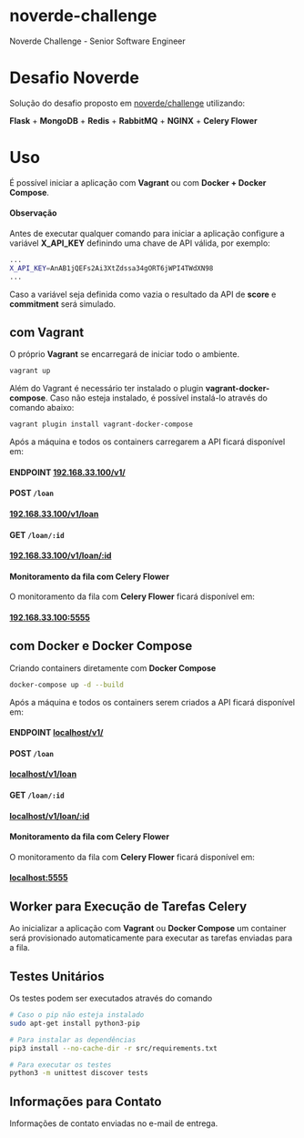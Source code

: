 
# noverde-challenge
Noverde Challenge - Senior Software Engineer

# Desafio Noverde

Solução do desafio proposto em [noverde/challenge](https://github.com/noverde/challenge) utilizando:

**Flask** + **MongoDB** + **Redis** + **RabbitMQ** + **NGINX** + **Celery Flower**



# Uso
É possível iniciar a aplicação com **Vagrant** ou com **Docker + Docker Compose**.

#### Observação

Antes de executar qualquer comando para iniciar a aplicação configure a variável **X_API_KEY** definindo uma chave de API válida, por exemplo:


```bash
...
X_API_KEY=AnAB1jQEFs2Ai3XtZdssa34gORT6jWPI4TWdXN98
...
```

Caso a variável seja definida como vazia o resultado da API de **score** e **commitment** será simulado.

## com Vagrant

O próprio **Vagrant** se encarregará de iniciar todo o ambiente. 

```bash
vagrant up
```

Além do Vagrant é necessário ter instalado o plugin **vagrant-docker-compose**. Caso não esteja instalado, é possível instalá-lo através do comando abaixo:

```bash
vagrant plugin install vagrant-docker-compose
```

Após a máquina e todos os containers carregarem 
a API ficará disponível em: 

#### **ENDPOINT** [192.168.33.100/v1/](192.168.33.100)

#### **POST** `/loan` 
#### [192.168.33.100/v1/loan](192.168.33.100/v1/loan/)

#### **GET** `/loan/:id` 
#### [192.168.33.100/v1/loan/:id](192.168.33.100/v1/loan/)


#### Monitoramento da fila com Celery Flower

O monitoramento da fila com **Celery Flower** ficará disponível em:

#### [192.168.33.100:5555](192.168.33.100/v1/loan/)

## com Docker e Docker Compose

Criando containers diretamente com **Docker Compose**

```bash
docker-compose up -d --build
```

Após a máquina e todos os containers serem criados
a API ficará disponível em: 

#### **ENDPOINT** [localhost/v1/](192.168.33.100)

#### **POST** `/loan` 
#### [localhost/v1/loan](192.168.33.100/v1/loan/)

#### **GET** `/loan/:id` 
#### [localhost/v1/loan/:id](192.168.33.100/v1/loan/)


#### Monitoramento da fila com Celery Flower

O monitoramento da fila com **Celery Flower** ficará disponível em:

#### [localhost:5555](192.168.33.100/v1/loan/)


## Worker para Execução de Tarefas Celery

Ao inicializar a aplicação com **Vagrant** ou **Docker Compose** um container será provisionado automaticamente para executar as tarefas enviadas para a fila.


## Testes Unitários

Os testes podem ser executados através do comando

```bash
# Caso o pip não esteja instalado
sudo apt-get install python3-pip

# Para instalar as dependências
pip3 install --no-cache-dir -r src/requirements.txt

# Para executar os testes
python3 -m unittest discover tests
```

## Informações para Contato


Informações de contato enviadas no e-mail de entrega.
